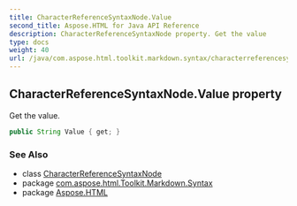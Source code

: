 ```yaml
---
title: CharacterReferenceSyntaxNode.Value
second_title: Aspose.HTML for Java API Reference
description: CharacterReferenceSyntaxNode property. Get the value
type: docs
weight: 40
url: /java/com.aspose.html.toolkit.markdown.syntax/characterreferencesyntaxnode/value/
---
```

## CharacterReferenceSyntaxNode.Value property

Get the value.

```java
public String Value { get; }
```

### See Also

* class [CharacterReferenceSyntaxNode](../)
* package [com.aspose.html.Toolkit.Markdown.Syntax](../../characterreferencesyntaxnode/)
* package [Aspose.HTML](../../../)
